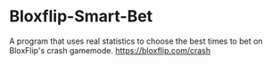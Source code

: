 # Bloxflip-Smart-Bet
A program that uses real statistics to choose the best times to bet on BloxFlip's crash gamemode. https://bloxflip.com/crash
